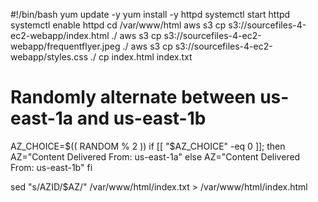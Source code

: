 #!/bin/bash
yum update -y
yum install -y httpd
systemctl start httpd
systemctl enable httpd
cd /var/www/html
aws s3 cp s3://sourcefiles-4-ec2-webapp/index.html ./
aws s3 cp s3://sourcefiles-4-ec2-webapp/frequentflyer.jpeg ./
aws s3 cp s3://sourcefiles-4-ec2-webapp/styles.css ./
cp index.html index.txt

# Randomly alternate between us-east-1a and us-east-1b
AZ_CHOICE=$(( RANDOM % 2 ))
if [[ "$AZ_CHOICE" -eq 0 ]]; then
    AZ="Content Delivered From: us-east-1a"
else
    AZ="Content Delivered From: us-east-1b"
fi

sed "s/AZID/$AZ/" /var/www/html/index.txt > /var/www/html/index.html
